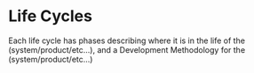 # Life Cycles

Each life cycle has phases describing where it is in the life of the (system/product/etc...),  and a Development Methodology for the (system/product/etc...)